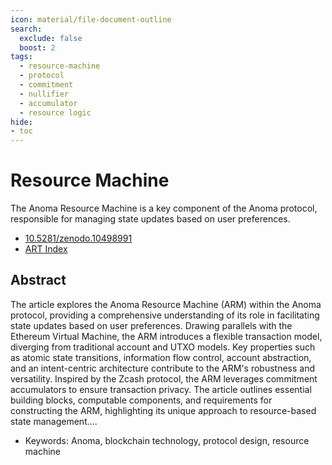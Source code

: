 ```yaml
---
icon: material/file-document-outline
search:
  exclude: false
  boost: 2
tags:
  - resource-machine
  - protocol
  - commitment
  - nullifier
  - accumulator
  - resource logic
hide:
- toc
---
```


# Resource Machine

The Anoma Resource Machine is a key component of the Anoma protocol, responsible
for managing state updates based on user preferences.

- [10.5281/zenodo.10498991](https://doi.org/10.5281/zenodo.10498991)
- [ART Index](https://art.anoma.net/list#paper-10498991)

## Abstract

The article explores the Anoma Resource Machine (ARM) within the Anoma protocol, providing a comprehensive understanding of its role in facilitating state updates based on user preferences. Drawing parallels with the Ethereum Virtual Machine, the ARM introduces a flexible transaction model, diverging from traditional account and UTXO models. Key properties such as atomic state transitions, information flow control, account abstraction, and an intent-centric architecture contribute to the ARM's robustness and versatility. Inspired by the Zcash protocol, the ARM leverages commitment accumulators to ensure transaction privacy. The article outlines essential building blocks, computable components, and requirements for constructing the ARM, highlighting its unique approach to resource-based state management....

- Keywords: Anoma, blockchain technology, protocol design, resource machine
